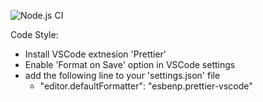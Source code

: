 ![Node.js CI](https://github.com/Bokanovskii/PolyFreeStuff/actions/workflows/node.js.yml/badge.svg)

Code Style: 
- Install VSCode extnesion 'Prettier'
- Enable 'Format on Save' option in VSCode settings
- add the following line to your 'settings.json' file
  - "editor.defaultFormatter": "esbenp.prettier-vscode"

